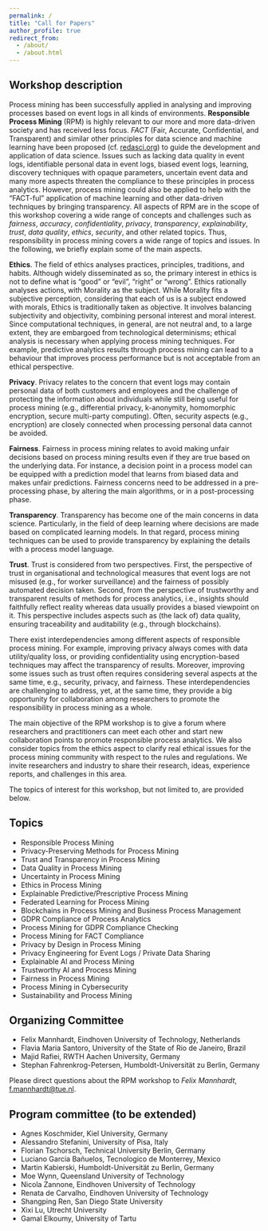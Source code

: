```yaml
---
permalink: /
title: "Call for Papers"
author_profile: true
redirect_from: 
  - /about/
  - /about.html
---
```


## Workshop description

Process mining has been successfully applied in analysing and improving processes based on event logs in all kinds of environments. **Responsible Process Mining** (RPM) is highly relevant to our more and more data-driven society and has received less focus. *FACT* (Fair, Accurate, Confidential, and Transparent) and similar other principles for data science and machine learning have been proposed (cf. [redasci.org](https://redasci.org)) to guide the development and application of data science. Issues such as lacking data quality in event logs, identifiable personal data in event logs, biased event logs, learning, discovery techniques with opaque parameters, uncertain event data and many more aspects threaten the compliance to these principles in process analytics. However, process mining could also be applied to help with the “FACT-ful” application of machine learning and other data-driven techniques by bringing transparency. All aspects of RPM are in the scope of this workshop covering a wide range of concepts and challenges such as *fairness*, *accuracy*, *confidentiality*, *privacy*, *transparency*, *explainability*, *trust*, *data quality*, *ethics*, *security*, and other related topics. Thus, responsibility in process mining covers a wide range of topics and issues. In the following, we briefly explain some of the main aspects.

**Ethics**. The field of ethics analyses practices, principles, traditions, and habits. Although widely disseminated as so, the primary interest in ethics is not to define what is “good” or “evil”, “right” or “wrong”. Ethics rationally analyses actions, with Morality as the subject. While Morality fits a subjective perception, considering that each of us is a subject endowed with morals, Ethics is traditionally taken as objective. It involves balancing subjectivity and objectivity, combining personal interest and moral interest. Since computational techniques, in general, are not neutral and, to a large extent, they are embargoed from technological determinisms; ethical analysis is necessary when applying process mining techniques. For example, predictive analytics results through process mining can lead to a behaviour that improves process performance but is not acceptable from an ethical perspective.

**Privacy**. Privacy relates to the concern that event logs may contain personal data of both customers and employees and the challenge of protecting the information about individuals while still being useful for process mining (e.g., differential privacy, k-anonymity, homomorphic encryption, secure multi-party computing). Often, security aspects (e.g., encryption) are closely connected when processing personal data cannot be avoided. 

**Fairness**. Fairness in process mining relates to avoid making unfair decisions based on process mining results even if they are true based on the underlying data. For instance, a decision point in a process model can be equipped with a prediction model that learns from biased data and makes unfair predictions. Fairness concerns need to be addressed in a pre-processing phase, by altering the main algorithms, or in a post-processing phase. 

**Transparency**. Transparency has become one of the main concerns in data science. Particularly, in the field of deep learning where decisions are made based on complicated learning models. In that regard, process mining techniques can be used to provide transparency by explaining the details with a process model language. 

**Trust**. Trust is considered from two perspectives. First, the perspective of trust in organisational and technological measures that event logs are not misused (e.g., for worker surveillance) and the fairness of possibly automated decision taken. Second, from the perspective of trustworthy and transparent results of methods for process analytics, i.e., insights should faithfully reflect reality whereas data usually provides a biased viewpoint on it. This perspective includes aspects such as (the lack of) data quality, ensuring traceability and auditability (e.g., through blockchains). 

There exist interdependencies among different aspects of responsible process mining. For example, improving privacy always comes with data utility/quality loss, or providing confidentiality using encryption-based techniques may affect the transparency of results. Moreover, improving some issues such as trust often requires considering several aspects at the same time, e.g., security, privacy, and fairness. These interdependencies are challenging to address, yet, at the same time, they provide a big opportunity for collaboration among researchers to promote the responsibility in process mining as a whole. 

The main objective of the RPM workshop is to give a forum where researchers and practitioners can meet each other and start new collaboration points to promote responsible process analytics. We also consider topics from the ethics aspect to clarify real ethical issues for the process mining community with respect to the rules and regulations. We invite researchers and industry to share their research, ideas, experience reports, and challenges in this area. 

The topics of interest for this workshop, but not limited to, are provided below.

## Topics

*	Responsible Process Mining
*	Privacy-Preserving Methods for Process Mining
*	Trust and Transparency in Process Mining 
*	Data Quality in Process Mining
*	Uncertainty in Process Mining
*	Ethics in Process Mining
*	Explainable Predictive/Prescriptive Process Mining
*	Federated Learning for Process Mining 
*	Blockchains in Process Mining and Business Process Management
*	GDPR Compliance of Process Analytics 
*	Process Mining for GDPR Compliance Checking
*	Process Mining for FACT Compliance
*	Privacy by Design in Process Mining
*	Privacy Engineering for Event Logs / Private Data Sharing
*	Explainable AI and Process Mining
*	Trustworthy AI and Process Mining
*	Fairness in Process Mining
*	Process Mining in Cybersecurity
*	Sustainability and Process Mining

## Organizing Committee
*	Felix Mannhardt, Eindhoven University of Technology, Netherlands
*	Flavia Maria Santoro, University of the State of Rio de Janeiro, Brazil
*	Majid Rafiei, RWTH Aachen University, Germany
*	Stephan Fahrenkrog-Petersen, Humboldt-Universität zu Berlin, Germany

Please direct questions about the RPM workshop to *Felix Mannhardt*, f.mannhardt@tue.nl.

## Program committee (to be extended)

* Agnes Koschmider, Kiel University, Germany
* Alessandro Stefanini, University of Pisa, Italy
* Florian Tschorsch, Technical University Berlin, Germany
* Luciano Garcia Bañuelos, Tecnologico de Monterrey, Mexico
* Martin Kabierski, Humboldt-Universität zu Berlin, Germany
* Moe Wynn, Queensland University of Technology
* Nicola Zannone, Eindhoven University of Technology
* Renata de Carvalho, Eindhoven University of Technology
* Shangping Ren, San Diego State University
* Xixi Lu, Utrecht University
* Gamal Elkoumy, University of Tartu

